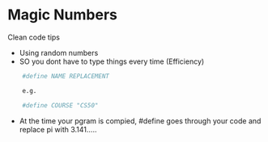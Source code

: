 # Magic Numbers

Clean code tips

- Using random numbers
- SO you dont have to type things every time (Efficiency)

```bash
    #define NAME REPLACEMENT

    e.g.

    #define COURSE "CS50"
```

- At the time your pgram is compied, #define goes through your code and replace pi with 3.141.....
